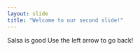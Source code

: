 ```yaml
---
layout: slide
title: "Welcome to our second slide!"
---
```

Salsa is good
Use the left arrow to go back!
